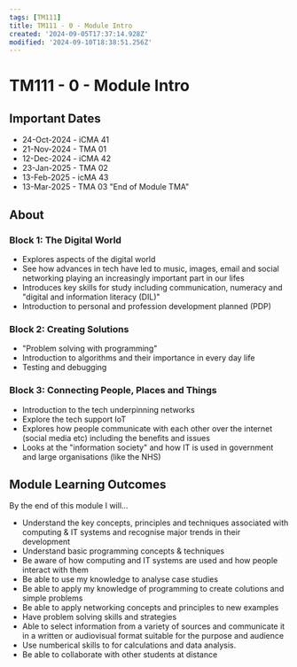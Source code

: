 ```yaml
---
tags: [TM111]
title: TM111 - 0 - Module Intro
created: '2024-09-05T17:37:14.928Z'
modified: '2024-09-10T18:38:51.256Z'
---
```


# TM111 - 0 - Module Intro

## Important Dates

- 24-Oct-2024 - iCMA 41
- 21-Nov-2024 - TMA 01
- 12-Dec-2024 - iCMA 42
- 23-Jan-2025 - TMA 02
- 13-Feb-2025 - icMA 43
- 13-Mar-2025 - TMA 03 "End of Module TMA"

## About

### Block 1: The Digital World

- Explores aspects of the digital world
- See how advances in tech have led to music, images, email and social networking playing an increasingly important part in our lifes
- Introduces key skills for study including communication, numeracy and "digital and information literacy (DIL)"
- Introduction to personal and profession development planned (PDP)

### Block 2: Creating Solutions

- "Problem solving with programming"
- Introduction to algorithms and their importance in every day life
- Testing and debugging

### Block 3: Connecting People, Places and Things

- Introduction to the tech underpinning networks
- Explore the tech support IoT
- Explores how people communicate with each other over the internet (social media etc) including the benefits and issues
- Looks at the "information society" and how IT is used in government and large organisations (like the NHS)

## Module Learning Outcomes

By the end of this module I will...

- Understand the key concepts, principles and techniques associated with computing & IT systems and recognise major trends in their development
- Understand basic programming concepts & techniques
- Be aware of how computing and IT systems are used and how people interact with them
- Be able to use my knowledge to analyse case studies
- Be able to apply my knowledge of programming to create colutions and simple problems
- Be able to apply networking concepts and principles to new examples
- Have problem solving skills and strategies
- Able to select information from a variety of sources and communicate it in a written or audiovisual format suitable for the purpose and audience
- Use numberical skills to for calculations and data analysis.
- Be able to collaborate with other students at distance
